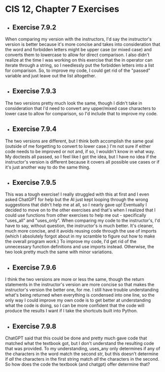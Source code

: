 # CIS 12, Chapter 7 Exercises

- <h2><b>Exercise 7.9.2</b></h2>

When comparing my version with the instructors, I'd say the instructor's version is better because it's more concise 
and takes into consideration that the word and forbidden letters might be upper case (or mixed case) and converts them 
to lowercase to allow for direct comparison. I also didn't realize at the time I was working on this exercise that the 
in operator can iterate through a string, so I needlessly put the forbidden letters into a list for comparison. So, to 
improve my code, I could get rid of the "passed" variable and just leave out the list altogether.

- <h2><b>Exercise 7.9.3</b></h2>

The two versions pretty much look the same, though I didn't take in consideration that I'd need to convert any 
upper/mixed case characters to lower case to allow for comparison, so I'd include that to improve my code.

- <h2><b>Exercise 7.9.4</b></h2>

The two versions are different, but I think both accomplish the same goal (outside of me forgetting to convert to lower 
case.) I'm not sure if either code needs to be improved or not and, if so, I wouldn't know in what way. My doctests all 
passed, so I feel like I got the idea, but I have no idea if the instructor's version is different because it covers all 
possible use cases or if it's just another way to do the same thing. 

- <h2><b>Exercise 7.9.5</b></h2>

This was a tough exercise! I really struggled with this at first and I even asked ChatGPT for help but the AI just kept
looping through the wrong suggestions that didn't help me at all, so I nearly gave up! Eventually I decided to move on 
to the other exercises and that's when I realized that I could use functions from other exercises to help me out - 
specifically "uses_all" and "uses_only". When comparing my code to the instructor's, I'd have to say, without question, 
the instructor's is much better. It's cleaner, much more concise, and it avoids reusing code through the use of imports
(which I absolutely forgot about in my scramble to figure out how to make the overall program <i>work</i>.) To improve 
my code, I'd get rid of the unnecessary function definitions and use imports instead. Otherwise, the two look pretty 
much the same with minor variations.

- <h2><b>Exercise 7.9.6</b></h2>

I think the two versions are more or less the same, though the return statements in the instructor's version are more 
concise so that makes the instructor's version the better one, for me. I still have trouble understanding what's being 
returned when everything is condensed into one line, so the only way I could improve my own code is to get better at 
understanding what the code is doing, so I can be more confident that the code will produce the results I want if I 
take the shortcuts built into Python.

- <h2><b>Exercise 7.9.8</b></h2>

ChatGPT said that this could be done and pretty much gave code that matched what the textbook got, but I don't 
understand the resulting code that was provided. To my understanding, uses_any only determines if any of the characters
in the word match the second str, but this doesn't determine if <i>all</i> the characters in the first string match 
<i>all</i> the characters in the second. So how does the code the textbook (and chatgpt) offer determine that?

